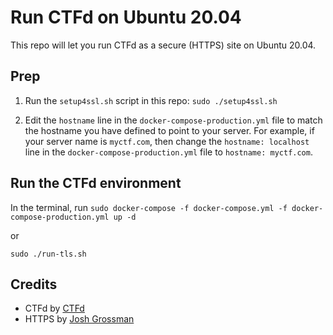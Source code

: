 # Run CTFd on Ubuntu 20.04

This repo will let you run CTFd as a secure (HTTPS) site on Ubuntu 20.04. 

## Prep

1. Run the `setup4ssl.sh` script in this repo:
`sudo ./setup4ssl.sh`

2. Edit the `hostname` line in the `docker-compose-production.yml` file to match the hostname you have defined to point to your server.
For example, if your server name is `myctf.com`, then change the `hostname: localhost` line in the `docker-compose-production.yml` file to `hostname: myctf.com`.

## Run the CTFd environment

In the terminal, run `sudo docker-compose -f docker-compose.yml -f docker-compose-production.yml up -d`

or

`sudo ./run-tls.sh`




## Credits

- CTFd by [CTFd](https://github.com/CTFd/CTFd)
- HTTPS by [Josh Grossman](https://github.com/tghosth/CTFd-docker-deploy)
